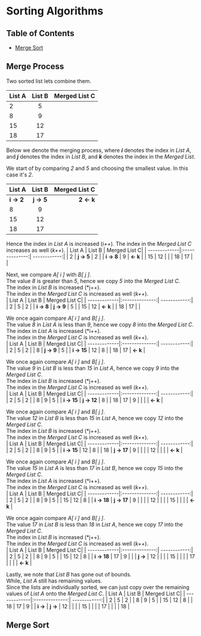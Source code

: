 # Sorting Algorithms

## Table of Contents
- [Merge Sort](#merge-sort)

## Merge Process
Two sorted list lets combine them.

| List A  | List B  | Merged List C|
| --------|:-------:| ------------:|
|    2    |    5    |              |
|    8    |    9    |              |
|   15    |   12    |              |
|   18    |   17    |              |

Below we denote the merging process, where ***i*** denotes the index in *List A*, and ***j*** denotes the index in *List B*, and ***k*** denotes the index in the *Merged List*.

We start of by comparing *2* and *5* and choosing the smallest value. In this case it's *2*.

| List A       | List B         | Merged List C|
| -------------|:--------------:| ------------:|
|  **i -> 2**  |  **j -> 5**    | **2 <- k**   |
|    8         |    9           |              |
|   15         |   12           |              |
|   18         |   17           |              |

Hence the index in *List A* is increased (*i++*). The index in the *Merged List C* increases as well (*k++*).
| List A       | List B         | Merged List C|
| -------------|:--------------:| ------------:|
|    2         |  **j -> 5**    | 2            |
| **i -> 8**   |    9           |    **<- k**  |
|   15         |   12           |              |
|   18         |   17           |              |

Next, we compare *A[ i ]* with *B[ j ]*.   
The value *8* is greater than *5*, hence we copy *5* into the *Merged List C*.   
The index in *List B* is increased (*j++).   
The index in the *Merged List C* is increased as well (*k++*).   
| List A       | List B         | Merged List C|
| -------------|:--------------:| ------------:|
|    2         |    5           | 2            |
| **i -> 8**   | **j -> 9**     | 5            |
|   15         |   12           |  **<- k**    |
|   18         |   17           |              |

We once again compare *A[ i ]* and *B[ j ]*.   
The value *8* in *List A* is less than *9*, hence we copy *8* into the *Merged List C*.   
The index in *List A* is increased (*i++).    
The index in the *Merged List C* is increased as well (*k++*).   
| List A       | List B         | Merged List C|
| -------------|:--------------:| ------------:|
|    2         |    5           | 2            |
|    8         | **j -> 9**     | 5            |
| **i -> 15**  |   12           | 8            |
|   18         |   17           |  **<- k**    |

We once again compare *A[ i ]* and *B[ j ]*.  
The value *9* in *List B* is less than *15* in *List A*, hence we copy *9* into the *Merged List C*.   
The index in *List B* is increased (*j++).    
The index in the *Merged List C* is increased as well (*k++*).   
| List A       | List B         | Merged List C|
| -------------|:--------------:| ------------:|
|    2         |    5           | 2            |
|    8         |    9           | 5            |
| **i -> 15**  | **j -> 12**    | 8            |
|   18         |   17           | 9            |
|              |                | **<- k**     |


We once again compare *A[ i ]* and *B[ j ]*.  
The value *12* in *List B* is less than *15* in *List A*, hence we copy *12* into the *Merged List C*.   
The index in *List B* is increased (*j++).    
The index in the *Merged List C* is increased as well (*k++*).   
| List A       | List B         | Merged List C|
| -------------|:--------------:| ------------:|
|    2         |    5           | 2            |
|    8         |    9           | 5            |
| **i -> 15**  |   12           | 8            |
|   18         | **j -> 17**    | 9            |
|              |                | 12           |
|              |                | **<- k**     |

We once again compare *A[ i ]* and *B[ j ]*.  
The value *15* in *List A* is less than *17* in *List B*, hence we copy *15* into the *Merged List C*.   
The index in *List A* is increased (*i++).    
The index in the *Merged List C* is increased as well (*k++*).   
| List A       | List B         | Merged List C|
| -------------|:--------------:| ------------:|
|    2         |    5           | 2            |
|    8         |    9           | 5            |
|   15         |   12           | 8            |
| **i -> 18**  | **j -> 17**    | 9            |
|              |                | 12           |
|              |                | 15           |
|              |                | **<- k**     |

We once again compare *A[ i ]* and *B[ j ]*.  
The value *17* in *List B* is less than *18* in *List A*, hence we copy *17* into the *Merged List C*.   
The index in *List B* is increased (*j++).    
The index in the *Merged List C* is increased as well (*k++*).   
| List A       | List B         | Merged List C|
| -------------|:--------------:| ------------:|
|    2         |    5           | 2            |
|    8         |    9           | 5            |
|   15         |   12           | 8            |
| **i -> 18**  |   17           | 9            |
|              |  **j ->**      | 12           |
|              |                | 15           |
|              |                | 17           |
|              |                | **<- k**     |

Lastly, we note that *List B* has gone out of bounds.   
While, *List A* still has remaining values.   
Since the lists are individually sorted, we can just copy over the remaining values of *List A* onto the *Merged List C*.
| List A       | List B         | Merged List C|
| -------------|:--------------:| ------------:|
|    2         |    5           | 2            |
|    8         |    9           | 5            |
|   15         |   12           | 8            |
|   18         |   17           | 9            |
| **i ->**     |  **j ->**      | 12           |
|              |                | 15           |
|              |                | 17           |
|              |                | 18           |

## Merge Sort
